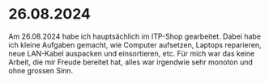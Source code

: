 # 26.08.2024

Am 26.08.2024 habe ich hauptsächlich im ITP-Shop gearbeitet. Dabei habe ich kleine Aufgaben gemacht, wie Computer aufsetzen, Laptops reparieren, 
neue LAN-Kabel auspacken und einsortieren, etc. Für mich war das keine Arbeit, die mir Freude bereitet hat, alles war irgendwie sehr monoton und 
ohne grossen Sinn.